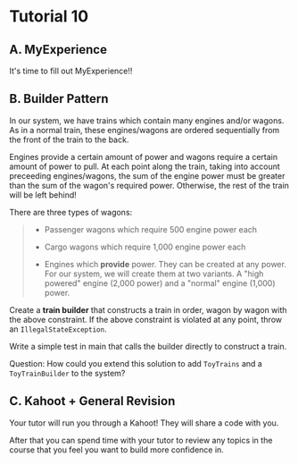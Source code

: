 # Tutorial 10
## A. MyExperience
It's time to fill out MyExperience!!

## B. Builder Pattern
In our system, we have trains which contain many engines and/or wagons. As in a normal train, these engines/wagons are ordered sequentially from the front of the train to the back.

Engines provide a certain amount of power and wagons require a certain amount of power to pull. At each point along the train, taking into account preceeding engines/wagons, the sum of the engine power must be greater than the sum of the wagon's required power. Otherwise, the rest of the train will be left behind!

There are three types of wagons:

> - Passenger wagons which require 500 engine power each
>
> - Cargo wagons which require 1,000 engine power each
>
> - Engines which **provide** power. They can be created at any power. For our system, we will create them at two variants. A "high powered" engine (2,000 power) and a "normal" engine (1,000) power.

Create a **train builder** that constructs a train in order, wagon by wagon with the above constraint. If the above constraint is violated at any point, throw an `IllegalStateException`.

Write a simple test in main that calls the builder directly to construct a train.

Question: How could you extend this solution to add `ToyTrains` and a `ToyTrainBuilder` to the system?

## C. Kahoot + General Revision
Your tutor will run you through a Kahoot! They will share a code with you.

After that you can spend time with your tutor to review any topics in the course that you feel you want to build more confidence in.
